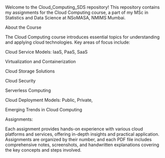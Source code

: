 Welcome to the Cloud_Computing_SDS repository! This repository contains my assignments for the Cloud Computing course, a part of my MSc in Statistics and Data Science at NSoMASA, NMIMS Mumbai.

About the Course

The Cloud Computing course introduces essential topics for understanding and applying cloud technologies. 
Key areas of focus include:

Cloud Service Models: IaaS, PaaS, SaaS

Virtualization and Containerization

Cloud Storage Solutions

Cloud Security

Serverless Computing

Cloud Deployment Models: Public, Private, 

Emerging Trends in Cloud Computing


Assignments:

Each assignment provides hands-on experience with various cloud platforms and services, offering in-depth insights and practical application. Assignments are organized by their number, and each PDF file includes comprehensive notes, screenshots, and handwritten explanations covering the key concepts and steps involved.

